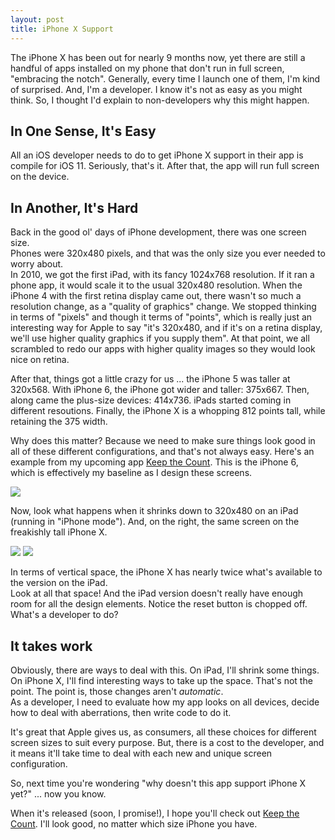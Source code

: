 ```yaml
---
layout: post
title: iPhone X Support
---
```

The iPhone X has been out for nearly 9 months now, yet there are still a handful of apps installed on my phone 
that don't run in full screen, "embracing the notch".  Generally, every time I launch one of them, I'm kind of
surprised. And, I'm a developer. I know it's not as easy as you might think.  So, I thought I'd explain to
non-developers why this might happen.

## In One Sense, It's Easy

All an iOS developer needs to do to get iPhone X support in their app is compile for iOS 11. 
Seriously, that's it. After that, the app will run full screen on the device.

## In Another, It's Hard

Back in the good ol' days of iPhone development, there was one screen size.  
Phones were 320x480 pixels, and that was the only size you ever needed to worry about.  
In 2010, we got the first iPad, with its fancy 1024x768 resolution. If it ran a phone app, it would scale it 
to the usual 320x480 resolution. When the iPhone 4 with the first retina display came out, there wasn't so much
a resolution change, as a "quality of graphics" change.  We stopped thinking in terms of "pixels" and though it 
terms of "points", which is really just an interesting way for Apple to say "it's 320x480, and if it's on a 
retina display, we'll use higher quality graphics if you supply them".  At that point, we all scrambled to redo 
our apps with higher quality images so they would look nice on retina.

After that, things got a little crazy for us ... the iPhone 5 was taller at 320x568. With iPhone 6, the iPhone 
got wider and taller: 375x667. Then, along came the plus-size devices: 414x736.  iPads started coming in 
different resoutions. Finally, the iPhone X is a whopping 812 points tall, while retaining the 375 width.

Why does this matter?  Because we need to make sure things look good in all of these different configurations, 
and that's not always easy. Here's an example from my upcoming app [Keep the Count]. This is the iPhone 6, 
which is effectively my baseline as I design these screens.  

<img src="{{ '/assets/postimages/20180624_screen0.png' | relative_url }}" class="screenshot"/>

Now, look what happens when it shrinks down to 320x480 on an iPad (running in "iPhone mode"). And, on the right, 
the same screen on the freakishly tall iPhone X.

<img src="{{ '/assets/postimages/20180624_screen1.png' | relative_url }}" class="screenshot"/>
<img src="{{ '/assets/postimages/20180624_screen2.png' | relative_url }}" class="screenshot"/>

In terms of vertical space, the iPhone X has nearly twice what's available to the version on the iPad.  
Look at all that space! And the iPad version doesn't really have enough room for all the design elements. 
Notice the reset button is chopped off. What's a developer to do?

## It takes work

Obviously, there are ways to deal with this. On iPad, I'll shrink some things. On iPhone X, I'll find 
interesting ways to take up the space.  That's not the point.  The point is, those changes aren't _automatic_.  
As a developer, I need to evaluate how my app looks on all devices, decide how to deal with aberrations, 
then write code to do it.

It's great that Apple gives us, as consumers, all these choices for different screen sizes to suit every purpose. 
But, there is a cost to the developer, and it means it'll take time to deal with each new and unique 
screen configuration.

So, next time you're wondering "why doesn't this app support iPhone X yet?" ... now you know.

When it's released (soon, I promise!), I hope you'll check out [Keep the Count]. I'll look good, no matter 
which size iPhone you have.

[Keep the Count]: /apps/keepcount
